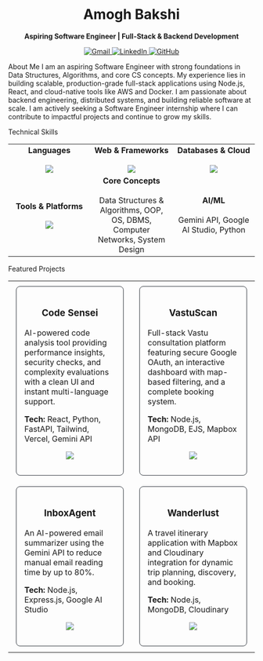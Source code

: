 <div align="center">
<h1>
Amogh Bakshi
</h1>
<p>
<strong>Aspiring Software Engineer | Full-Stack & Backend Development</strong>
</p>

<p>
<a href="mailto:amoghworkofficial@gmail.com">
<img src="https://img.shields.io/badge/Gmail-D14836?style=for-the-badge&logo=gmail&logoColor=white" alt="Gmail"/>
</a>
<a href="https://www.linkedin.com/in/amoghbakshii">
<img src="https://img.shields.io/badge/LinkedIn-0077B5?style=for-the-badge&logo=linkedin&logoColor=white" alt="LinkedIn"/>
</a>
<a href="https://github.com/amoghbakshii">
<img src="https://img.shields.io/badge/GitHub-100000?style=for-the-badge&logo=github&logoColor=white" alt="GitHub"/>
</a>
</p>
</div>

About Me
I am an aspiring Software Engineer with strong foundations in Data Structures, Algorithms, and core CS concepts. My experience lies in building scalable, production-grade full-stack applications using Node.js, React, and cloud-native tools like AWS and Docker. I am passionate about backend engineering, distributed systems, and building reliable software at scale. I am actively seeking a Software Engineer internship where I can contribute to impactful projects and continue to grow my skills.

Technical Skills
<div align="center">
<table width="100%">
<tr>
<td align="center" width="33%">
<strong>Languages</strong><br><br>
<a href="https://skillicons.dev">
<img src="https://skillicons.dev/icons?i=javascript,java,cs,mysql" />
</a>
</td>
<td align="center" width="33%">
<strong>Web & Frameworks</strong><br><br>
<a href="https://skillicons.dev">
<img src="https://skillicons.dev/icons?i=nodejs,react,express,dotnet,tailwind" />
</a>
</td>
<td align="center" width="33%">
<strong>Databases & Cloud</strong><br><br>
<a href="https://skillicons.dev">
<img src="https://skillicons.dev/icons?i=mongodb,postgres,aws,docker" />
</a>
</td>
</tr>
<tr>
<td align="center" width="33%">
<strong>Tools & Platforms</strong><br><br>
<a href="https://skillicons.dev">
<img src="https://skillicons.dev/icons?i=git,github,postman,vscode,actions" />
</a>
</td>
<td align="center" width="33%">
<strong>Core Concepts</strong><br><br>
Data Structures & Algorithms, OOP, OS, DBMS, Computer Networks, System Design
</td>
<td align="center" width="33%">
<strong>AI/ML</strong><br><br>
Gemini API, Google AI Studio, Python
</td>
</tr>
</table>
</div>

Featured Projects
<div align="center">
<table width="100%">
<tr>
<td width="50%" valign="top">
<div style="border: 1px solid #30363d; border-radius: 8px; padding: 16px; margin: 8px; height: 100%;">
<h3 align="center">Code Sensei</h3>
<p>AI-powered code analysis tool providing performance insights, security checks, and complexity evaluations with a clean UI and instant multi-language support.</p>
<p><strong>Tech:</strong> React, Python, FastAPI, Tailwind, Vercel, Gemini API</p>
<p align="center">
<a href="https://github.com/amoghbakshii/CodeSensei">
<img src="https://img.shields.io/badge/GitHub-Repo-blue?style=for-the-badge&logo=github"/>
</a>
</p>
</div>
</td>
<td width="50%" valign="top">
<div style="border: 1px solid #30363d; border-radius: 8px; padding: 16px; margin: 8px; height: 100%;">
<h3 align="center">VastuScan</h3>
<p>Full-stack Vastu consultation platform featuring secure Google OAuth, an interactive dashboard with map-based filtering, and a complete booking system.</p>
<p><strong>Tech:</strong> Node.js, MongoDB, EJS, Mapbox API</p>
<p align="center">
<a href="https://github.com/amoghbakshii/VastuScan">
<img src="https://img.shields.io/badge/GitHub-Repo-blue?style=for-the-badge&logo=github"/>
</a>
</p>
</div>
</td>
</tr>
<tr>
<td width="50%" valign="top">
<div style="border: 1px solid #30363d; border-radius: 8px; padding: 16px; margin: 8px; height: 100%;">
<h3 align="center">InboxAgent</h3>
<p>An AI-powered email summarizer using the Gemini API to reduce manual email reading time by up to 80%.</p>
<p><strong>Tech:</strong> Node.js, Express.js, Google AI Studio</p>
<p align="center">
<a href="https://github.com/amoghbakshii/InboxAgent">
<img src="https://img.shields.io/badge/GitHub-Repo-blue?style=for-the-badge&logo=github"/>
</a>
</p>
</div>
</td>
<td width="50%" valign="top">
<div style="border: 1px solid #30363d; border-radius: 8px; padding: 16px; margin: 8px; height: 100%;">
<h3 align="center">Wanderlust</h3>
<p>A travel itinerary application with Mapbox and Cloudinary integration for dynamic trip planning, discovery, and booking.</p>
<p><strong>Tech:</strong> Node.js, MongoDB, Cloudinary</p>
<p align="center">
<a href="https://github.com/amoghbakshii/Wanderlust">
<img src="https://img.shields.io/badge/GitHub-Repo-blue?style=for-the-badge&logo=github"/>
</a>
</p>
</div>
</td>
</tr>
</table>
</div>

